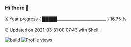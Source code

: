 ### Hi there 👋

⏳ Year progress { █████_________________________ } 16.75 %

⏰ Updated on 2021-03-31 00:07:43 with Shell.

![build](https://github.com/shenxianpeng/shenxianpeng/workflows/build/badge.svg) ![Profile views](https://gpvc.arturio.dev/shenxianpeng)